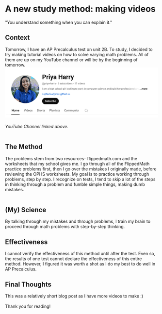 # A new study method: making videos
"You understand something when you can explain it."

## Context
Tomorrow, I have an AP Precalculus test on unit 2B. 
To study, I decided to try making tutorial videos on how to solve varying math problems. 
All of them are up on my YouTube channel or will be by the beginning of tomorrow.
[![youtube channel](https://github.com/CaptainSapphire/PH-s-Blog/blob/main/assets/December%202024/Screenshot%202024-12-09%209.32.08%20AM.png?raw=true)](https://www.youtube.com/@priya-harry)<br><br>
*YouTube Channel linked above.*<br><br>

## The Method
The problems stem from two resources- flippedmath.com and the worksheets that my school gives me. 
I go through all of the FlippedMath practice problems first, then I go over the mistakes I originally made, before reviewing the OPHS worksheets.
My goal is to practice working through problems, step by step. I recognize on tests, I tend to skip a lot of the steps in thinking through a problem and fumble simple things, making dumb mistakes. <br><br>

## (My) Science
By talking through my mistakes and through problems, I train my brain to proceed through math problems with step-by-step thinking. 

## Effectiveness
I cannot verify the effectiveness of this method until after the test. Even so, the results of one test cannot declare the effectiveness of this entire method. However, I figured it was worth a shot as I do my best to do well in AP Precalculus. 

## Final Thoughts
This was a relatively short blog post as I have more videos to make :) <br><br>
Thank you for reading!
